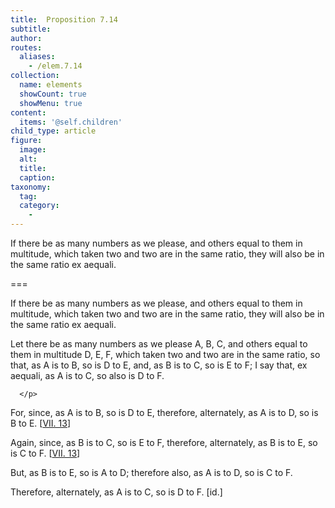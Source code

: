 ```yaml
---
title:  Proposition 7.14
subtitle: 
author:
routes:
  aliases:
    - /elem.7.14
collection:
  name: elements
  showCount: true
  showMenu: true
content:
  items: '@self.children'
child_type: article
figure:
  image:
  alt:
  title:
  caption:
taxonomy:
  tag:
  category:
    - 
---
```


<p><hi rend="ital">If there be as many numbers as we please, and others equal to them in multitude, which taken two and two are in the same ratio, they will also be in the same ratio</hi> ex aequali. </p>

===

<p><span class="ital">If there be as many numbers as we please, and others equal to them in multitude, which taken two and two are in the same ratio, they will also be in the same ratio</span> ex aequali. </p>

<p>Let there be as many numbers as we please <span class="ital">A</span>, <span class="ital">B</span>, <span class="ital">C</span>, and others equal to them in multitude <span class="ital">D</span>, <span class="ital">E</span>, <span class="ital">F</span>, which taken two and two are in the same ratio, so that, <span class="center">as <span class="ital">A</span> is to <span class="ital">B</span>, so is <span class="ital">D</span> to <span class="ital">E</span>,</span> and, as <span class="ital">B</span> is to <span class="ital">C</span>, so is <span class="ital">E</span> to <span class="ital">F</span>; I say that, <span class="ital">ex aequali</span>, <span class="center">as <span class="ital">A</span> is to <span class="ital">C</span>, so also is <span class="ital">D</span> to <span class="ital">F</span>.</span>
       
      </p>

<p>For, since, as <span class="ital">A</span> is to <span class="ital">B</span>, so is <span class="ital">D</span> to <span class="ital">E</span>, therefore, alternately, <span class="center">as <span class="ital">A</span> is to <span class="ital">D</span>, so is <span class="ital">B</span> to <span class="ital">E</span>. [<a href="/elem.7.13">VII. 13</a>]</span>
       <pb n="314"/></p>

<p>Again, since, as <span class="ital">B</span> is to <span class="ital">C</span>, so is <span class="ital">E</span> to <span class="ital">F</span>, therefore, alternately, <span class="center">as <span class="ital">B</span> is to <span class="ital">E</span>, so is <span class="ital">C</span> to <span class="ital">F</span>. [<a href="/elem.7.13">VII. 13</a>]</span>
      </p>

<p>But, as <span class="ital">B</span> is to <span class="ital">E</span>, so is <span class="ital">A</span> to <span class="ital">D</span>; therefore also, as <span class="ital">A</span> is to <span class="ital">D</span>, so is <span class="ital">C</span> to <span class="ital">F</span>. </p>

<p>Therefore, alternately, <span class="center">as <span class="ital">A</span> is to <span class="ital">C</span>, so is <span class="ital">D</span> to <span class="ital">F</span>. [<span class="ital">id</span>.]</span></p>
